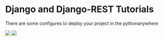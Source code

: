 <h1>Django and Django-REST Tutorials</h1>
<p>There are some configures to deploy your project in the pythonanywhere</p>
<img src ="https://github.com/amoazeni75/django-tutorials/1.png">
<img src ="https://github.com/amoazeni75/django-tutorials/2.png">
